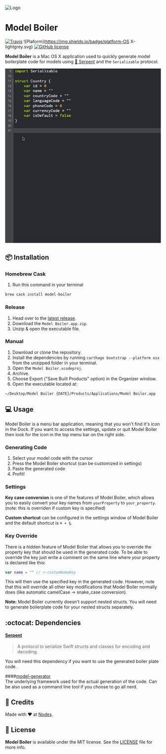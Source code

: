 ![Logo](https://raw.githubusercontent.com/nodes-ios/ModelBoiler/master/Model%20Boiler/Resources/Assets.xcassets/AppIcon.appiconset/Model%20Boiler_128.png)

# Model Boiler

[![Travis](https://img.shields.io/travis/nodes-ios/ModelBoiler.svg)](https://travis-ci.org/nodes-ios/ModelBoiler)
![Plaform](https://img.shields.io/badge/platform-OS X-lightgrey.svg)
[![GitHub license](https://img.shields.io/badge/license-MIT-blue.svg)](https://github.com/nodes-ios/ModelBoiler/blob/master/LICENSE)


**Model Boiler** is a Mac OS X application used to quickly generate model boilerplate code for models using [🐍 Serpent](https://github.com/nodes-ios/Serpent) and the `Serializable` protocol.

![Gif](modelboiler.gif)

## 📦 Installation

### Homebrew Cask

1. Run this command in your terminal

~~~bash
brew cask install model-boiler
~~~

### Release
1. Head over to the [latest release](https://github.com/nodes-ios/ModelBoiler/releases/latest).
2. Download the `Model Boiler.app.zip`.
3. Unzip & open the executable file.

### Manual
1. Download or clone the repository.
2. Install the dependencies by running `carthage bootstrap --platform osx` from the unzipped folder in your terminal.
3. Open the `Model Boiler.xcodeproj`.
4. Archive.
5. Choose Export ("Save Built Products" option) in the Organizer window.
6. Open the executable located at:  

~~~
~/Desktop/Model Boiler {DATE}/Products/Applications/Model Boiler.app
~~~


## 💻 Usage

Model Boiler is a menu bar application, meaning that you won't find it's icon in the Dock. If you want to access the settings, update or quit Model Boiler then look for the icon in the top menu bar on the right side.

### Generating Code

1. Select your model code with the cursor
2. Press the Model Boiler shortcut (can be customized in settings)
3. Paste the generated code
4. Profit!

### Settings

**Key case conversion** is one of the features of Model Boiler, which allows you to easily convert your key names from `yourProperty` to `your_property`. (note: this is overriden if custom key is specified)

**Custom shortcut** can be configured in the settings window of Model Boiler and the default shortcut is `⌘ + §`.

### Key Override

There is a hidden feature of Model Boiler that allows you to override the property key that should be used in the generated code. To be able to override the key just write a comment on the same line where your property is declared like this:

~~~swift
var name = "" // <-customNameKey
~~~

This will then use the specified key in the generated code. However, note that this will override all other key modifications that Model Boiler normally does (like automatic camelCase -> snake_case conversion).


**Note:** Model Boiler currently doesn't support nested structs. You will need to generate boilerplate code for your nested structs separately.

## :octocat: Dependencies
#### [Serpent](https://github.com/nodes-ios/Serpent)  
> A protocol to serialize Swift structs and classes for encoding and decoding. 

You will need this dependency if you want to use the generated boiler plate code.
   
####[model-generator](https://github.com/nodes-ios/model-generator)  
The underlying framework used for the actual generation of the code. Can be also used as a command line tool if you choose to go all nerd.

## 👥 Credits
Made with ❤️ at [Nodes](http://nodesagency.com).

## 📄 License
**Model Boiler** is available under the MIT license. See the [LICENSE](https://github.com/nodes-ios/ModelBoiler/blob/master/LICENSE) file for more info.
